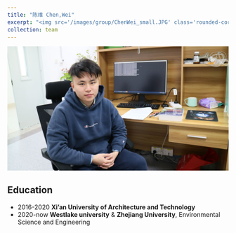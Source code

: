 ```yaml
---
title: "陈维 Chen,Wei"
excerpt: "<img src='/images/group/ChenWei_small.JPG' class='rounded-corners'><br/>PhD student"
collection: team
---
```

<img src='/images/group/ChenWei.JPG' class='rounded-corners'>

## Education
* 2016-2020 **Xi’an University of Architecture and Technology** 
* 2020-now  **Westlake university** & **Zhejiang University**, Environmental Science and Engineering


